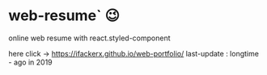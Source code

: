 # web-resume` 😉
online web resume with react.styled-component

here click -> https://ifackerx.github.io/web-portfolio/
last-update : longtime - ago in 2019
